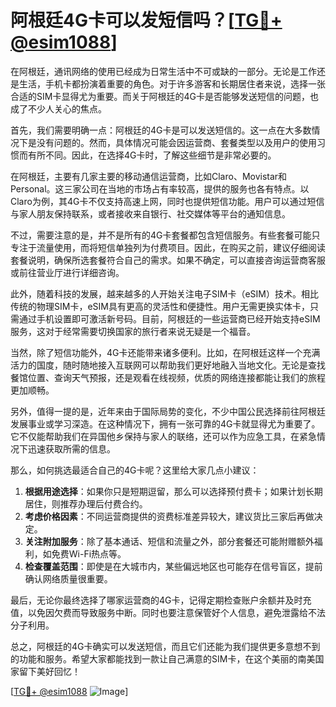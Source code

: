 # 阿根廷4G卡可以发短信吗？[[TG💪+ @esim1088](https://t.me/s/esim1088)]

在阿根廷，通讯网络的使用已经成为日常生活中不可或缺的一部分。无论是工作还是生活，手机卡都扮演着重要的角色。对于许多游客和长期居住者来说，选择一张合适的SIM卡显得尤为重要。而关于阿根廷的4G卡是否能够发送短信的问题，也成了不少人关心的焦点。

首先，我们需要明确一点：阿根廷的4G卡是可以发送短信的。这一点在大多数情况下是没有问题的。然而，具体情况可能会因运营商、套餐类型以及用户的使用习惯而有所不同。因此，在选择4G卡时，了解这些细节是非常必要的。

在阿根廷，主要有几家主要的移动通信运营商，比如Claro、Movistar和Personal。这三家公司在当地的市场占有率较高，提供的服务也各有特点。以Claro为例，其4G卡不仅支持高速上网，同时也提供短信功能。用户可以通过短信与家人朋友保持联系，或者接收来自银行、社交媒体等平台的通知信息。

不过，需要注意的是，并不是所有的4G卡套餐都包含短信服务。有些套餐可能只专注于流量使用，而将短信单独列为付费项目。因此，在购买之前，建议仔细阅读套餐说明，确保所选套餐符合自己的需求。如果不确定，可以直接咨询运营商客服或前往营业厅进行详细咨询。

此外，随着科技的发展，越来越多的人开始关注电子SIM卡（eSIM）技术。相比传统的物理SIM卡，eSIM具有更高的灵活性和便捷性。用户无需更换实体卡，只需通过手机设置即可激活新号码。目前，阿根廷的一些运营商已经开始支持eSIM服务，这对于经常需要切换国家的旅行者来说无疑是一个福音。

当然，除了短信功能外，4G卡还能带来诸多便利。比如，在阿根廷这样一个充满活力的国度，随时随地接入互联网可以帮助我们更好地融入当地文化。无论是查找餐馆位置、查询天气预报，还是观看在线视频，优质的网络连接都能让我们的旅程更加顺畅。

另外，值得一提的是，近年来由于国际局势的变化，不少中国公民选择前往阿根廷发展事业或学习深造。在这种情况下，拥有一张可靠的4G卡就显得尤为重要了。它不仅能帮助我们在异国他乡保持与家人的联络，还可以作为应急工具，在紧急情况下迅速获取所需的信息。

那么，如何挑选最适合自己的4G卡呢？这里给大家几点小建议：

1. **根据用途选择**：如果你只是短期逗留，那么可以选择预付费卡；如果计划长期居住，则推荐办理后付费合约。
2. **考虑价格因素**：不同运营商提供的资费标准差异较大，建议货比三家后再做决定。
3. **关注附加服务**：除了基本通话、短信和流量之外，部分套餐还可能附赠额外福利，如免费Wi-Fi热点等。
4. **检查覆盖范围**：即使是在大城市内，某些偏远地区也可能存在信号盲区，提前确认网络质量很重要。

最后，无论你最终选择了哪家运营商的4G卡，记得定期检查账户余额并及时充值，以免因欠费而导致服务中断。同时也要注意保管好个人信息，避免泄露给不法分子利用。

总之，阿根廷的4G卡确实可以发送短信，而且它们还能为我们提供更多意想不到的功能和服务。希望大家都能找到一款让自己满意的SIM卡，在这个美丽的南美国家留下美好回忆！

[[TG💪+ @esim1088](https://t.me/s/esim1088) ![Image](https://i.postimg.cc/4NQfJmqS/Snipaste-2025-05-13-00-14-12.png)]
